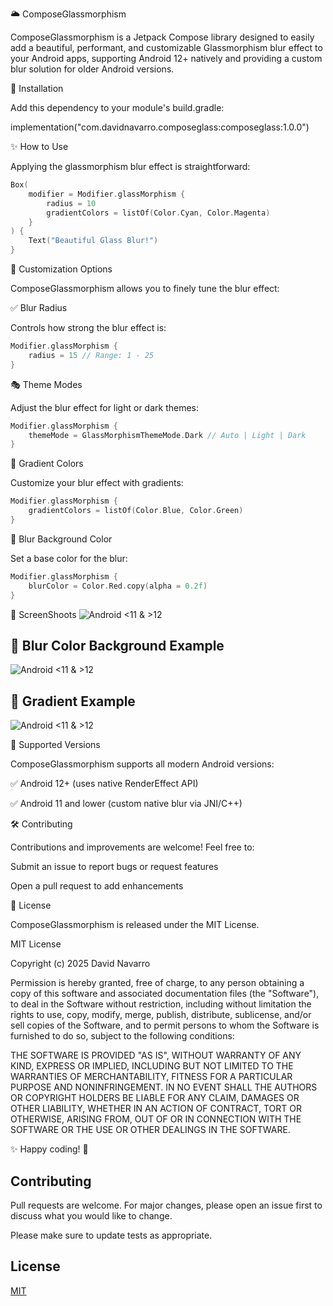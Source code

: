 
🌥️ ComposeGlassmorphism

ComposeGlassmorphism is a Jetpack Compose library designed to easily add a beautiful, performant, and customizable Glassmorphism blur effect to your Android apps, supporting Android 12+ natively and providing a custom blur solution for older Android versions.

🚀 Installation

Add this dependency to your module's build.gradle:

implementation("com.davidnavarro.composeglass:composeglass:1.0.0")

✨ How to Use

Applying the glassmorphism blur effect is straightforward:

```kotlin
Box(
    modifier = Modifier.glassMorphism {
        radius = 10
        gradientColors = listOf(Color.Cyan, Color.Magenta)
    }
) {
    Text("Beautiful Glass Blur!")
}
```

🎨 Customization Options

ComposeGlassmorphism allows you to finely tune the blur effect:

✅ Blur Radius

Controls how strong the blur effect is:

```kotlin
Modifier.glassMorphism {
    radius = 15 // Range: 1 - 25
}
```

🎭 Theme Modes

Adjust the blur effect for light or dark themes:
```kotlin
Modifier.glassMorphism {
    themeMode = GlassMorphismThemeMode.Dark // Auto | Light | Dark
}
```

🌈 Gradient Colors

Customize your blur effect with gradients:
```kotlin
Modifier.glassMorphism {
    gradientColors = listOf(Color.Blue, Color.Green)
}
```

🎨 Blur Background Color

Set a base color for the blur:
```kotlin
Modifier.glassMorphism {
    blurColor = Color.Red.copy(alpha = 0.2f)
}
```

📸 ScreenShoots
![Android <11 & >12](https://github.com/Deiivid/Glassmorphism-Compose/blob/master/screenshoots/androidBlur.jpg)


## 🎨 Blur Color Background Example

![Android <11 & >12](https://github.com/Deiivid/Glassmorphism-Compose/blob/master/screenshoots/androidBlurColor.png)

## 🌈 Gradient Example
![Android <11 & >12](https://github.com/Deiivid/Glassmorphism-Compose/blob/master/screenshoots/androidGradients.png)



📱 Supported Versions

ComposeGlassmorphism supports all modern Android versions:

✅ Android 12+ (uses native RenderEffect API)

✅ Android 11 and lower (custom native blur via JNI/C++)

🛠 Contributing

Contributions and improvements are welcome! Feel free to:

Submit an issue to report bugs or request features

Open a pull request to add enhancements

📌 License

ComposeGlassmorphism is released under the MIT License.

MIT License

Copyright (c) 2025 David Navarro

Permission is hereby granted, free of charge, to any person obtaining a copy
of this software and associated documentation files (the "Software"), to deal
in the Software without restriction, including without limitation the rights
to use, copy, modify, merge, publish, distribute, sublicense, and/or sell
copies of the Software, and to permit persons to whom the Software is
furnished to do so, subject to the following conditions:

THE SOFTWARE IS PROVIDED "AS IS", WITHOUT WARRANTY OF ANY KIND, EXPRESS OR
IMPLIED, INCLUDING BUT NOT LIMITED TO THE WARRANTIES OF MERCHANTABILITY,
FITNESS FOR A PARTICULAR PURPOSE AND NONINFRINGEMENT. IN NO EVENT SHALL THE
AUTHORS OR COPYRIGHT HOLDERS BE LIABLE FOR ANY CLAIM, DAMAGES OR OTHER
LIABILITY, WHETHER IN AN ACTION OF CONTRACT, TORT OR OTHERWISE, ARISING FROM,
OUT OF OR IN CONNECTION WITH THE SOFTWARE OR THE USE OR OTHER DEALINGS IN THE
SOFTWARE.

✨ Happy coding! 🚀
## Contributing

Pull requests are welcome. For major changes, please open an issue first
to discuss what you would like to change.

Please make sure to update tests as appropriate.

## License

[MIT](https://choosealicense.com/licenses/mit/)
